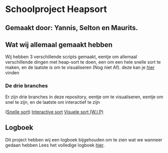 # Schoolproject **Heapsort**
## Gemaakt door: Yannis, Selton en Maurits.

## Wat wij allemaal gemaakt hebben
Wij hebben 3 verschillende scripts gemaakt, eentje om allemaal verschillende dingen met heap-sort te doen, een om een hele snelle sort te maken, en de laatste is om te visualiseren (Nog niet Af). deze kan je [hier](#de-drie-branches) vinden

### De drie branches
Er zijn drie branches in deze repository, eentje om te visualiseren, eentje om snel te zijn, en de laatste om interactief te zijn


([Snelle sort](https://github.com/Bakker-Ei/Sorting-algorithms/tree/Sprintje))
[Interactive sort](https://github.com/Bakker-Ei/Sorting-algorithms/tree/Geen-Visualizer)
[Visuele sort (W.I.P)](https://github.com/Bakker-Ei/Sorting-algorithms/tree/main)

## Logboek
Dit project hebben wij een logboek bijgehouden om te zien wat we wanneer gedaan hebben
Lees het volledige logboek [hier](./Logboek.txt).